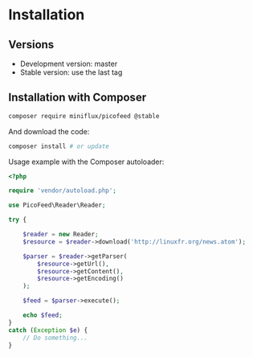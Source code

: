 Installation
============

Versions
--------

- Development version: master
- Stable version: use the last tag

Installation with Composer
--------------------------

```bash
composer require miniflux/picofeed @stable
```

And download the code:

```bash
composer install # or update
```

Usage example with the Composer autoloader:

```php
<?php

require 'vendor/autoload.php';

use PicoFeed\Reader\Reader;

try {

    $reader = new Reader;
    $resource = $reader->download('http://linuxfr.org/news.atom');

    $parser = $reader->getParser(
        $resource->getUrl(),
        $resource->getContent(),
        $resource->getEncoding()
    );

    $feed = $parser->execute();

    echo $feed;
}
catch (Exception $e) {
    // Do something...
}
```
